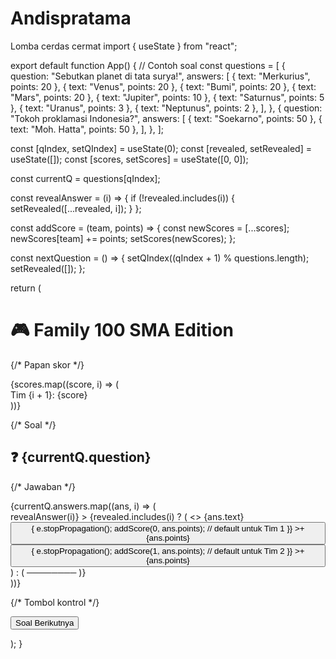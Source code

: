# Andispratama
Lomba cerdas cermat
import { useState } from "react";

export default function App() { // Contoh soal const questions = [ { question: "Sebutkan planet di tata surya!", answers: [ { text: "Merkurius", points: 20 }, { text: "Venus", points: 20 }, { text: "Bumi", points: 20 }, { text: "Mars", points: 20 }, { text: "Jupiter", points: 10 }, { text: "Saturnus", points: 5 }, { text: "Uranus", points: 3 }, { text: "Neptunus", points: 2 }, ], }, { question: "Tokoh proklamasi Indonesia?", answers: [ { text: "Soekarno", points: 50 }, { text: "Moh. Hatta", points: 50 }, ], }, ];

const [qIndex, setQIndex] = useState(0); const [revealed, setRevealed] = useState([]); const [scores, setScores] = useState([0, 0]);

const currentQ = questions[qIndex];

const revealAnswer = (i) => { if (!revealed.includes(i)) { setRevealed([...revealed, i]); } };

const addScore = (team, points) => { const newScores = [...scores]; newScores[team] += points; setScores(newScores); };

const nextQuestion = () => { setQIndex((qIndex + 1) % questions.length); setRevealed([]); };

return ( <div className="min-h-screen bg-blue-900 text-white flex flex-col items-center p-6"> <h1 className="text-3xl font-bold mb-4">🎮 Family 100 SMA Edition</h1>

{/* Papan skor */}
  <div className="flex gap-6 mb-6">
    {scores.map((score, i) => (
      <div key={i} className="bg-yellow-500 text-black p-4 rounded-2xl shadow-xl">
        Tim {i + 1}: {score}
      </div>
    ))}
  </div>

  {/* Soal */}
  <h2 className="text-xl mb-4">❓ {currentQ.question}</h2>

  {/* Jawaban */}
  <div className="grid grid-cols-2 gap-4 w-full max-w-2xl">
    {currentQ.answers.map((ans, i) => (
      <div
        key={i}
        className="bg-gray-800 p-4 rounded-xl flex justify-between items-center cursor-pointer"
        onClick={() => revealAnswer(i)}
      >
        {revealed.includes(i) ? (
          <>
            <span>{ans.text}</span>
            <button
              className="bg-green-500 text-black px-2 py-1 rounded"
              onClick={(e) => {
                e.stopPropagation();
                addScore(0, ans.points); // default untuk Tim 1
              }}
            >+{ans.points}</button>
            <button
              className="bg-red-500 text-black px-2 py-1 rounded"
              onClick={(e) => {
                e.stopPropagation();
                addScore(1, ans.points); // default untuk Tim 2
              }}
            >+{ans.points}</button>
          </>
        ) : (
          <span>────────</span>
        )}
      </div>
    ))}
  </div>

  {/* Tombol kontrol */}
  <div className="mt-6 flex gap-4">
    <button onClick={nextQuestion} className="bg-purple-500 px-4 py-2 rounded-xl">
      Soal Berikutnya
    </button>
  </div>
</div>

); }

